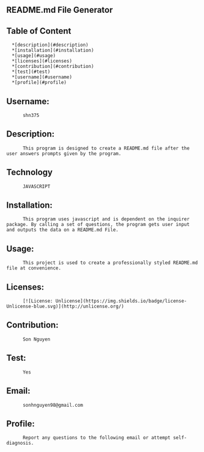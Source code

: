 
  
  ## README.md File Generator
      
  ## Table of Content
      *[description](#description)
      *[installation](#installation)
      *[usage](#usage)
      *[licenses](#licenses)
      *[contribution](#contribution)
      *[test](#test)
      *[username](#username)
      *[profile](#profile)
  ## Username:
          shn375
    
  ## Description:
          This program is designed to create a README.md file after the user answers prompts given by the program.
  ## Technology
          JAVASCRIPT
     
  ## Installation:
          This program uses javascript and is dependent on the inquirer package. By calling a set of questions, the program gets user input and outputs the data on a README.md File.
     
  ## Usage:
          This project is used to create a professionally styled README.md file at convenience.
   
  ## Licenses:
          [![License: Unlicense](https://img.shields.io/badge/license-Unlicense-blue.svg)](http://unlicense.org/)
    
  ## Contribution:
          Son Nguyen
     
  ## Test:
          Yes
     
  ## Email:
          sonhnguyen98@gmail.com
      
  ## Profile:
          Report any questions to the following email or attempt self-diagnosis.
     
      